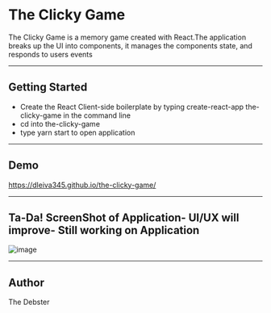 

# The Clicky Game
The Clicky Game is a memory game created with React.The application breaks up the UI into components, it manages the components state, and responds to users events
- - -

## Getting Started 

* Create the React Client-side boilerplate by typing create-react-app the-clicky-game in the command line  
* cd into the-clicky-game 
* type yarn start to open application
- - -

## Demo
https://dleiva345.github.io/the-clicky-game/
- - -


## Ta-Da! ScreenShot of Application- UI/UX will improve- Still working on Application 

![image](https://user-images.githubusercontent.com/32282229/42199136-be098ea0-7e5a-11e8-872a-095bc6e47f59.png)
- - -

## Author

The Debster 


